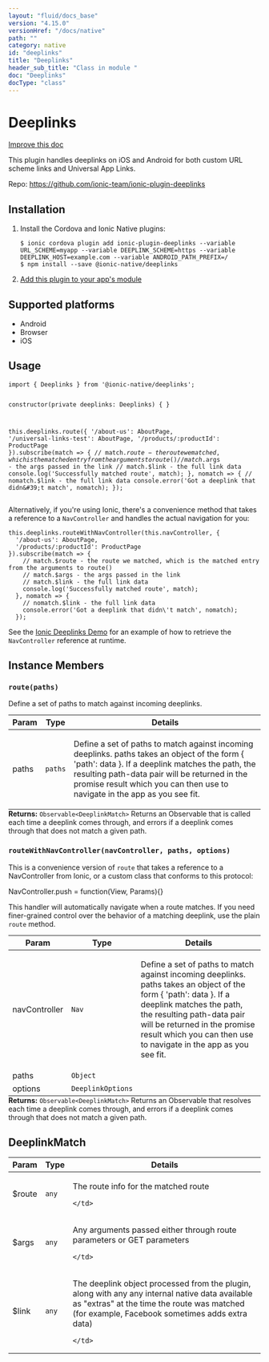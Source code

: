 ```yaml
---
layout: "fluid/docs_base"
version: "4.15.0"
versionHref: "/docs/native"
path: ""
category: native
id: "deeplinks"
title: "Deeplinks"
header_sub_title: "Class in module "
doc: "Deeplinks"
docType: "class"
---
```


<h1 class="api-title">Deeplinks</h1>

<a class="improve-v2-docs" href="http://github.com/ionic-team/ionic-native/edit/master/src/@ionic-native/plugins/deeplinks/index.ts#L30">
  Improve this doc
</a>







<p>This plugin handles deeplinks on iOS and Android for both custom URL scheme links
and Universal App Links.</p>


<p>Repo:
  <a href="https://github.com/ionic-team/ionic-plugin-deeplinks">
    https://github.com/ionic-team/ionic-plugin-deeplinks
  </a>
</p>


<h2><a class="anchor" name="installation" href="#installation"></a>Installation</h2>
<ol class="installation">
  <li>Install the Cordova and Ionic Native plugins:<br>
    <pre><code class="nohighlight">$ ionic cordova plugin add ionic-plugin-deeplinks --variable URL_SCHEME=myapp --variable DEEPLINK_SCHEME=https --variable DEEPLINK_HOST=example.com --variable ANDROID_PATH_PREFIX=/
$ npm install --save @ionic-native/deeplinks
</code></pre>
  </li>
  <li><a href="https://ionicframework.com/docs/native/#Add_Plugins_to_Your_App_Module">Add this plugin to your app's module</a></li>
</ol>



<h2><a class="anchor" name="platforms" href="#platforms"></a>Supported platforms</h2>
<ul>
  <li>Android</li><li>Browser</li><li>iOS</li>
</ul>






<h2><a class="anchor" name="usage" href="#usage"></a>Usage</h2>
<pre><code class="lang-typescript">import { Deeplinks } from &#39;@ionic-native/deeplinks&#39;;

constructor(private deeplinks: Deeplinks) { }

this.deeplinks.route({
     &#39;/about-us&#39;: AboutPage,
     &#39;/universal-links-test&#39;: AboutPage,
     &#39;/products/:productId&#39;: ProductPage
   }).subscribe(match =&gt; {
     // match.$route - the route we matched, which is the matched entry from the arguments to route()
     // match.$args - the args passed in the link
     // match.$link - the full link data
     console.log(&#39;Successfully matched route&#39;, match);
   }, nomatch =&gt; {
     // nomatch.$link - the full link data
     console.error(&#39;Got a deeplink that didn\&#39;t match&#39;, nomatch);
   });
</code></pre>
<p>Alternatively, if you&#39;re using Ionic, there&#39;s a convenience method that takes a reference to a <code>NavController</code> and handles
the actual navigation for you:</p>
<pre><code class="lang-typescript">this.deeplinks.routeWithNavController(this.navController, {
  &#39;/about-us&#39;: AboutPage,
  &#39;/products/:productId&#39;: ProductPage
}).subscribe(match =&gt; {
    // match.$route - the route we matched, which is the matched entry from the arguments to route()
    // match.$args - the args passed in the link
    // match.$link - the full link data
    console.log(&#39;Successfully matched route&#39;, match);
  }, nomatch =&gt; {
    // nomatch.$link - the full link data
    console.error(&#39;Got a deeplink that didn\&#39;t match&#39;, nomatch);
  });
</code></pre>
<p>See the <a href="https://github.com/ionic-team/ionic2-deeplinks-demo/blob/master/app/app.ts">Ionic Deeplinks Demo</a> for an example of how to
retrieve the <code>NavController</code> reference at runtime.</p>








<h2><a class="anchor" name="instance-members" href="#instance-members"></a>Instance Members</h2>
<h3><a class="anchor" name="route" href="#route"></a><code>route(paths)</code></h3>




Define a set of paths to match against incoming deeplinks.

<table class="table param-table" style="margin:0;">
  <thead>
  <tr>
    <th>Param</th>
    <th>Type</th>
    <th>Details</th>
  </tr>
  </thead>
  <tbody>
  <tr>
    <td>
      paths</td>
    <td>
      <code>paths</code>
    </td>
    <td>
      <p>Define a set of paths to match against incoming deeplinks.
paths takes an object of the form { &#39;path&#39;: data }. If a deeplink
matches the path, the resulting path-data pair will be returned in the
promise result which you can then use to navigate in the app as you see fit.</p>
</td>
  </tr>
  </tbody>
</table>

<div class="return-value" markdown="1">
  <i class="icon ion-arrow-return-left"></i>
  <b>Returns:</b> <code>Observable&lt;DeeplinkMatch&gt;</code> Returns an Observable that is called each time a deeplink comes through, and
errors if a deeplink comes through that does not match a given path.
</div><h3><a class="anchor" name="routeWithNavController" href="#routeWithNavController"></a><code>routeWithNavController(navController,&nbsp;paths,&nbsp;options)</code></h3>




This is a convenience version of `route` that takes a reference to a NavController
from Ionic, or a custom class that conforms to this protocol:

NavController.push = function(View, Params){}

This handler will automatically navigate when a route matches. If you need finer-grained
control over the behavior of a matching deeplink, use the plain `route` method.

<table class="table param-table" style="margin:0;">
  <thead>
  <tr>
    <th>Param</th>
    <th>Type</th>
    <th>Details</th>
  </tr>
  </thead>
  <tbody>
  <tr>
    <td>
      navController</td>
    <td>
      <code>Nav</code>
    </td>
    <td>
      <p>Define a set of paths to match against incoming deeplinks.
paths takes an object of the form { &#39;path&#39;: data }. If a deeplink
matches the path, the resulting path-data pair will be returned in the
promise result which you can then use to navigate in the app as you see fit.</p>
</td>
  </tr>
  
  <tr>
    <td>
      paths</td>
    <td>
      <code>Object</code>
    </td>
    <td>
      </td>
  </tr>
  
  <tr>
    <td>
      options</td>
    <td>
      <code>DeeplinkOptions</code>
    </td>
    <td>
      </td>
  </tr>
  </tbody>
</table>

<div class="return-value" markdown="1">
  <i class="icon ion-arrow-return-left"></i>
  <b>Returns:</b> <code>Observable&lt;DeeplinkMatch&gt;</code> Returns an Observable that resolves each time a deeplink comes through, and
errors if a deeplink comes through that does not match a given path.
</div>





<h2><a class="anchor" name="DeeplinkMatch" href="#DeeplinkMatch"></a>DeeplinkMatch</h2>

<table class="table param-table" style="margin:0;">
  <thead>
  <tr>
    <th>Param</th>
    <th>Type</th>
    <th>Details</th>
  </tr>
  </thead>
  <tbody>
  
  <tr>
    <td>
      $route
    </td>
    <td>
      <code>any</code>
    </td>
    <td>
      <p>The route info for the matched route</p>

      
    </td>
  </tr>
  
  <tr>
    <td>
      $args
    </td>
    <td>
      <code>any</code>
    </td>
    <td>
      <p>Any arguments passed either through route parameters or GET parameters</p>

      
    </td>
  </tr>
  
  <tr>
    <td>
      $link
    </td>
    <td>
      <code>any</code>
    </td>
    <td>
      <p>The deeplink object processed from the plugin, along with any
any internal native data available as &quot;extras&quot; at the time
the route was matched (for example, Facebook sometimes adds extra data)</p>

      
    </td>
  </tr>
  
  </tbody>
</table>





